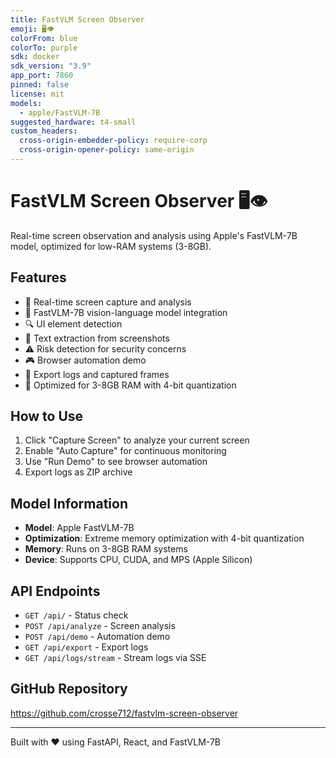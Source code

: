 ```yaml
---
title: FastVLM Screen Observer
emoji: 🖥️👁️
colorFrom: blue
colorTo: purple
sdk: docker
sdk_version: "3.9"
app_port: 7860
pinned: false
license: mit
models:
  - apple/FastVLM-7B
suggested_hardware: t4-small
custom_headers:
  cross-origin-embedder-policy: require-corp
  cross-origin-opener-policy: same-origin
---
```


# FastVLM Screen Observer 🖥️👁️

Real-time screen observation and analysis using Apple's FastVLM-7B model, optimized for low-RAM systems (3-8GB).

## Features
- 🎯 Real-time screen capture and analysis
- 🤖 FastVLM-7B vision-language model integration
- 🔍 UI element detection
- 📝 Text extraction from screenshots
- ⚠️ Risk detection for security concerns
- 🎮 Browser automation demo
- 💾 Export logs and captured frames
- 🚀 Optimized for 3-8GB RAM with 4-bit quantization

## How to Use
1. Click "Capture Screen" to analyze your current screen
2. Enable "Auto Capture" for continuous monitoring
3. Use "Run Demo" to see browser automation
4. Export logs as ZIP archive

## Model Information
- **Model**: Apple FastVLM-7B
- **Optimization**: Extreme memory optimization with 4-bit quantization
- **Memory**: Runs on 3-8GB RAM systems
- **Device**: Supports CPU, CUDA, and MPS (Apple Silicon)

## API Endpoints
- `GET /api/` - Status check
- `POST /api/analyze` - Screen analysis
- `POST /api/demo` - Automation demo
- `GET /api/export` - Export logs
- `GET /api/logs/stream` - Stream logs via SSE

## GitHub Repository
https://github.com/crosse712/fastvlm-screen-observer

---
Built with ❤️ using FastAPI, React, and FastVLM-7B